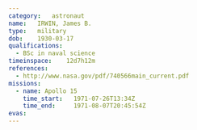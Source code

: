 ```yaml
---
category:	astronaut
name:	IRWIN, James B.
type:	military
dob:	1930-03-17
qualifications:
  - BSc in naval science
timeinspace:	12d7h12m
references:
  - http://www.nasa.gov/pdf/740566main_current.pdf
missions:
  - name: Apollo 15
    time_start:   1971-07-26T13:34Z
    time_end:     1971-08-07T20:45:54Z
evas:
---
```

